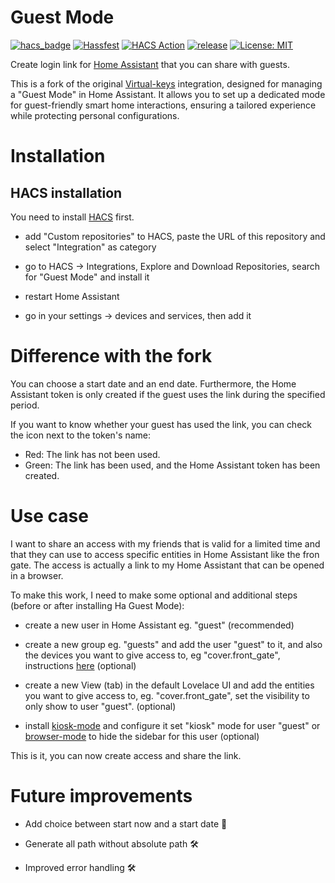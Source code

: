# Guest Mode
[![hacs_badge](https://img.shields.io/badge/HACS-Custom-41BDF5.svg)](https://github.com/hacs/integration)
[![Hassfest](https://github.com/Darkdragon14/ha-guest-mode/actions/workflows/hassfest.yml/badge.svg)](https://github.com/Darkdragon14/ha-guest-mode/actions/workflows/hassfest.yml)
[![HACS Action](https://github.com/Darkdragon14/ha-guest-mode/actions/workflows/hacs_action.yml/badge.svg)](https://github.com/Darkdragon14/ha-guest-mode/actions/workflows/hacs_action.yml)
[![release](https://img.shields.io/github/v/release/Darkdragon14/ha-guest-mode.svg)](https://github.com/Darkdragon14/ha-guest-mode/releases)
[![License: MIT](https://img.shields.io/badge/License-MIT-yellow.svg)](LICENSE)

Create login link for [Home Assistant](https://www.home-assistant.io/) that you can share with guests.

This is a fork of the original [Virtual-keys](https://github.com/kcsoft/virtual-keys) integration, designed for managing a "Guest Mode" in Home Assistant. It allows you to set up a dedicated mode for guest-friendly smart home interactions, ensuring a tailored experience while protecting personal configurations.

# Installation

## HACS installation

You need to install [HACS](https://hacs.xyz/) first.

* add "Custom repositories" to HACS, paste the URL of this repository and select "Integration" as category

* go to HACS -> Integrations, Explore and Download Repositories, search for "Guest Mode" and install it

* restart Home Assistant

* go in your settings -> devices and services, then add it

# Difference with the fork

You can choose a start date and an end date. Furthermore, the Home Assistant token is only created if the guest uses the link during the specified period.

If you want to know whether your guest has used the link, you can check the icon next to the token's name:

* Red: The link has not been used.
* Green: The link has been used, and the Home Assistant token has been created.

# Use case

I want to share an access with my friends that is valid for a limited time and that they can use to access specific entities in Home Assistant like the fron gate. The access is actually a link to my Home Assistant that can be opened in a browser.

To make this work, I need to make some optional and additional steps (before or after installing Ha Guest Mode):

* create a new user in Home Assistant eg. "guest" (recommended)

* create a new group eg. "guests" and add the user "guest" to it, and also the devices you want to give access to, eg "cover.front_gate", instructions [here](https://developers.home-assistant.io/blog/2019/03/11/user-permissions/) (optional)

* create a new View (tab) in the default Lovelace UI and add the entities you want to give access to, eg. "cover.front_gate", set the visibility to only show to user "guest". (optional)

* install [kiosk-mode](https://github.com/NemesisRE/kiosk-mode) and configure it set "kiosk" mode for user "guest" or [browser-mode](https://github.com/thomasloven/hass-browser_mod) to hide the sidebar for this user (optional)

This is it, you can now create access and share the link.

# Future improvements

* Add choice between start now and a start date :rocket:

* Generate all path without absolute path :hammer_and_wrench:

* Improved error handling :hammer_and_wrench: